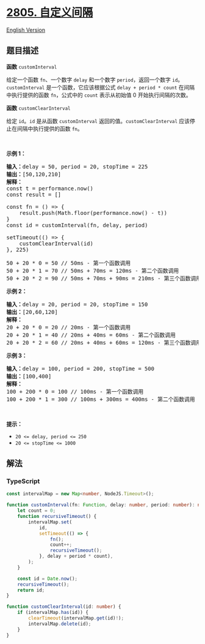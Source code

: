 # [2805. 自定义间隔](https://leetcode.cn/problems/custom-interval)

[English Version](/solution/2800-2899/2805.Custom%20Interval/README_EN.md)

## 题目描述

<!-- 这里写题目描述 -->

<p><strong>函数</strong>&nbsp;<code>customInterval</code></p>

<p>给定一个函数 <code>fn</code>、一个数字 <code>delay</code> 和一个数字 <code>period</code>，返回一个数字 <code>id</code>。<code>customInterval</code> 是一个函数，它应该根据公式 <code>delay + period * count</code> 在间隔中执行提供的函数 <code>fn</code>，公式中的 <code>count</code> 表示从初始值 0 开始执行间隔的次数。</p>

<p><strong>函数</strong> <code>customClearInterval</code></p>

<p>给定 <code>id</code>。<code>id</code> 是从函数 <code>customInterval</code> 返回的值。<code>customClearInterval</code> 应该停止在间隔中执行提供的函数 <code>fn</code>。</p>

<p>&nbsp;</p>

<p><b>示例 1：</b></p>

<pre>
<strong>输入：</strong>delay = 50, period = 20, stopTime = 225
<strong>输出：</strong>[50,120,210]
<strong>解释：</strong>
const t = performance.now()&nbsp;&nbsp;
const result = []
&nbsp; &nbsp; &nbsp; &nbsp;&nbsp;
const fn = () =&gt; {
    result.push(Math.floor(performance.now() - t))
}
const id = customInterval(fn, delay, period)
        
setTimeout(() =&gt; {
    customClearInterval(id)
}, 225)

50 + 20 * 0 = 50 // 50ms - 第一个函数调用
50 + 20&nbsp;* 1 = 70 // 50ms + 70ms = 120ms - 第二个函数调用
50 + 20 * 2 = 90 // 50ms + 70ms + 90ms = 210ms - 第三个函数调用
</pre>

<p><strong class="example">示例 2：</strong></p>

<pre>
<strong>输入：</strong>delay = 20, period = 20, stopTime = 150
<strong>输出：</strong>[20,60,120]
<strong>解释：</strong>
20 + 20 * 0 = 20 // 20ms - 第一个函数调用
20 + 20&nbsp;* 1 = 40 // 20ms + 40ms = 60ms - 第二个函数调用
20 + 20 * 2 = 60 // 20ms + 40ms + 60ms = 120ms - 第三个函数调用
</pre>

<p><strong class="example">示例 3：</strong></p>

<pre>
<strong>输入：</strong>delay = 100, period = 200, stopTime = 500
<strong>输出：</strong>[100,400]
<strong>解释：</strong>
100 + 200 * 0 = 100 // 100ms - 第一个函数调用
100 + 200&nbsp;* 1 = 300 // 100ms + 300ms = 400ms - 第二个函数调用
</pre>

<p>&nbsp;</p>

<p><strong>提示：</strong></p>

<ul>
	<li><code>20 &lt;= delay, period &lt;= 250</code></li>
	<li><code>20 &lt;= stopTime &lt;= 1000</code></li>
</ul>

## 解法

<!-- 这里可写通用的实现逻辑 -->

<!-- tabs:start -->

### **TypeScript**

<!-- 这里可写当前语言的特殊实现逻辑 -->

```ts
const intervalMap = new Map<number, NodeJS.Timeout>();

function customInterval(fn: Function, delay: number, period: number): number {
    let count = 0;
    function recursiveTimeout() {
        intervalMap.set(
            id,
            setTimeout(() => {
                fn();
                count++;
                recursiveTimeout();
            }, delay + period * count),
        );
    }

    const id = Date.now();
    recursiveTimeout();
    return id;
}

function customClearInterval(id: number) {
    if (intervalMap.has(id)) {
        clearTimeout(intervalMap.get(id)!);
        intervalMap.delete(id);
    }
}
```

<!-- tabs:end -->
